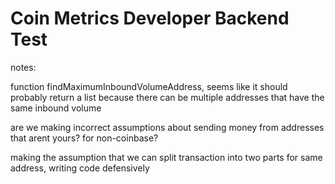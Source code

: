 # Coin Metrics Developer Backend Test

notes: 
 
function findMaximumInboundVolumeAddress, seems like it should probably return a list because there can be multiple addresses that have the same inbound volume

are we making incorrect assumptions about sending money from addresses that arent yours? for non-coinbase?

making the assumption that we can split transaction into two parts for same address, writing code defensively